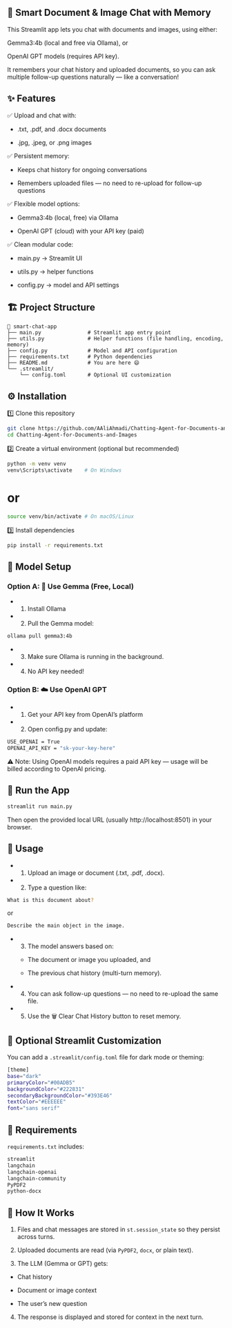 ## 🧠 Smart Document & Image Chat with Memory

This Streamlit app lets you chat with documents and images, using either:

Gemma3:4b (local and free via Ollama), or

OpenAI GPT models (requires API key).

It remembers your chat history and uploaded documents, so you can ask multiple follow-up questions naturally — like a conversation!

## ✨ Features

✅ Upload and chat with:

- .txt, .pdf, and .docx documents

- .jpg, .jpeg, or .png images

✅ Persistent memory:

- Keeps chat history for ongoing conversations

- Remembers uploaded files — no need to re-upload for follow-up questions

✅ Flexible model options:

- Gemma3:4b (local, free) via Ollama

- OpenAI GPT (cloud) with your API key (paid)

✅ Clean modular code:

- main.py → Streamlit UI

- utils.py → helper functions

- config.py → model and API settings

## 🏗️ Project Structure
```
📂 smart-chat-app
├── main.py               # Streamlit app entry point
├── utils.py              # Helper functions (file handling, encoding, memory)
├── config.py             # Model and API configuration
├── requirements.txt      # Python dependencies
├── README.md             # You are here 😄
└── .streamlit/
    └── config.toml       # Optional UI customization
```

## ⚙️ Installation
1️⃣ Clone this repository
```bash
git clone https://github.com/AAliAhmadi/Chatting-Agent-for-Documents-and-Images.git
cd Chatting-Agent-for-Documents-and-Images
```

2️⃣ Create a virtual environment (optional but recommended)
```bash
python -m venv venv
venv\Scripts\activate    # On Windows
```
# or
```bash
source venv/bin/activate # On macOS/Linux
```

3️⃣ Install dependencies
```bash
pip install -r requirements.txt
```

## 🔑 Model Setup
### Option A: 🧠 Use Gemma (Free, Local)

- 1. Install Ollama


- 2. Pull the Gemma model:

```bash
ollama pull gemma3:4b
```

- 3. Make sure Ollama is running in the background.

- 4. No API key needed!

### Option B: ☁️ Use OpenAI GPT

- 1. Get your API key from OpenAI’s platform

- 2. Open config.py and update:
```bash
USE_OPENAI = True
OPENAI_API_KEY = "sk-your-key-here"
```

⚠️ Note: Using OpenAI models requires a paid API key — usage will be billed according to OpenAI pricing.

## 🚀 Run the App
```bash
streamlit run main.py
```

Then open the provided local URL (usually http://localhost:8501) in your browser.

## 💬 Usage

- 1. Upload an image or document (.txt, .pdf, .docx).

- 2. Type a question like:
```bash
What is this document about?
```

or
```bash
Describe the main object in the image.
```

- 3. The model answers based on:

  - The document or image you uploaded, and

  - The previous chat history (multi-turn memory).

- 4. You can ask follow-up questions — no need to re-upload the same file.

- 5. Use the 🗑️ Clear Chat History button to reset memory.

## 🎨 Optional Streamlit Customization

You can add a ```.streamlit/config.toml``` file for dark mode or theming:
```bash
[theme]
base="dark"
primaryColor="#00ADB5"
backgroundColor="#222831"
secondaryBackgroundColor="#393E46"
textColor="#EEEEEE"
font="sans serif"
```

## 🧩 Requirements

```requirements.txt``` includes:

```bash
streamlit
langchain
langchain-openai
langchain-community
PyPDF2
python-docx
```

## 🧠 How It Works

1. Files and chat messages are stored in ```st.session_state``` so they persist across turns.

2. Uploaded documents are read (via ```PyPDF2```, ```docx```, or plain text).

3. The LLM (Gemma or GPT) gets:

- Chat history

- Document or image context

- The user’s new question

4. The response is displayed and stored for context in the next turn.



